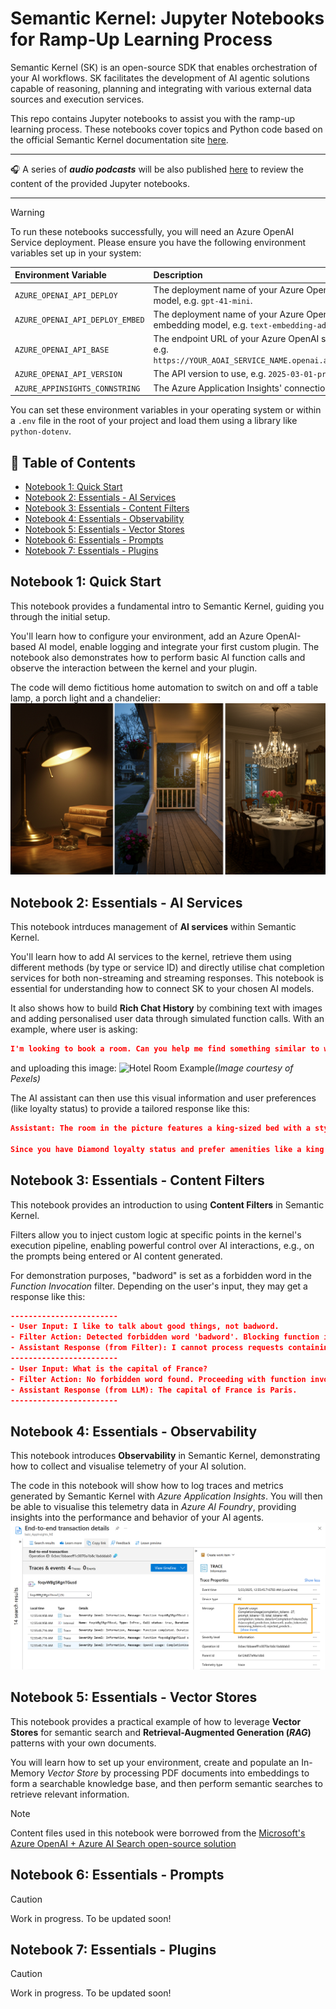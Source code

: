# Semantic Kernel: Jupyter Notebooks for Ramp-Up Learning Process

Semantic Kernel (SK) is an open-source SDK that enables orchestration of your AI workflows. SK facilitates the development of AI agentic solutions capable of reasoning, planning and integrating with various external data sources and execution services.

This repo contains Jupyter notebooks to assist you with the ramp-up learning process. These notebooks cover topics and Python code based on the official Semantic Kernel documentation site [here](https://learn.microsoft.com/en-us/semantic-kernel/overview/).

___
🎧 A series of **_audio podcasts_** will be also published [here](https://www.youtube.com/playlist?list=PLcAssiH4f14tVZIQtyl18fBwuBfKcnbH3) to review the content of the provided Jupyter notebooks.
___

> [!WARNING]
> To run these notebooks successfully, you will need an Azure OpenAI Service deployment. Please ensure you have the following environment variables set up in your system:
>
> | Environment Variable            | Description                                                                                             |
> | :------------------------------ | :------------------------------------------------------------------------------------------------------ |
> | `AZURE_OPENAI_API_DEPLOY`       | The deployment name of your Azure OpenAI GPT model, e.g. `gpt-41-mini`.                                 |
> | `AZURE_OPENAI_API_DEPLOY_EMBED` | The deployment name of your Azure OpenAI embedding model, e.g. `text-embedding-ada-002`.                |
> | `AZURE_OPENAI_API_BASE`         | The endpoint URL of your Azure OpenAI service, e.g. `https://YOUR_AOAI_SERVICE_NAME.openai.azure.com/`. |
> | `AZURE_OPENAI_API_VERSION`      | The API version to use, e.g. `2025-03-01-preview`.                                                      |
> | `AZURE_APPINSIGHTS_CONNSTRING`  | The Azure Application Insights' connection string                                                       |
>
> You can set these environment variables in your operating system or within a `.env` file in the root of your project and load them using a library like `python-dotenv`.

## 📑 Table of Contents
- [Notebook 1: Quick Start](#notebook-1-quick-start)
- [Notebook 2: Essentials - AI Services](#notebook-2-essentials---ai-services)
- [Notebook 3: Essentials - Content Filters](#notebook-3-essentials---content-filters)
- [Notebook 4: Essentials - Observability](#notebook-4-essentials---observability)
- [Notebook 5: Essentials - Vector Stores](#notebook-5-essentials---vector-stores)
- [Notebook 6: Essentials - Prompts]()
- [Notebook 7: Essentials - Plugins]()

## Notebook 1: Quick Start
This notebook provides a fundamental intro to Semantic Kernel, guiding you through the initial setup.

You'll learn how to configure your environment, add an Azure OpenAI-based AI model, enable logging and integrate your first custom plugin. The notebook also demonstrates how to perform basic AI function calls and observe the interaction between the kernel and your plugin.

The code will demo fictitious home automation to switch on and off a table lamp, a porch light and a chandelier:
![Home_Automation](images/AI_HomeAutomation.png)

## Notebook 2: Essentials - AI Services
This notebook intrduces management of **AI services** within Semantic Kernel.

You'll learn how to add AI services to the kernel, retrieve them using different methods (by type or service ID) and directly utilise chat completion services for both non-streaming and streaming responses. This notebook is essential for understanding how to connect SK to your chosen AI models.

It also shows how to build **Rich Chat History** by combining text with images and adding personalised user data through simulated function calls. With an example, where user is asking:
``` JSON
I'm looking to book a room. Can you help me find something similar to what's in this picture?
```
and uploading this image:
![Hotel Room Example](https://images.pexels.com/photos/164595/pexels-photo-164595.jpeg)*(Image courtesy of Pexels)*

The AI assistant can then use this visual information and user preferences (like loyalty status) to provide a tailored response like this:
``` JSON
Assistant: The room in the picture features a king-sized bed with a stylish headboard, neutral and warm decor tones with an orange accent pillow, modern wall lamps, and framed art. It also shows a clean, contemporary bathroom adjacent to the bedroom.

Since you have Diamond loyalty status and prefer amenities like a king bed, balcony, high floor, and late checkout, I will look for a premium room that closely matches this style and your preferences. Could you please let me know the location or city where you want to book this room, and your check-in and check-out dates?`
```

## Notebook 3: Essentials - Content Filters
This notebook provides an introduction to using **Content Filters** in Semantic Kernel.

Filters allow you to inject custom logic at specific points in the kernel's execution pipeline, enabling powerful control over AI interactions, e.g., on the prompts being entered or AI content generated.

For demonstration purposes, "badword" is set as a forbidden word in the *Function Invocation* filter. Depending on the user's input, they may get a response like this:
``` JSON
------------------------
- User Input: I like to talk about good things, not badword.
- Filter Action: Detected forbidden word 'badword'. Blocking function invocation.
- Assistant Response (from Filter): I cannot process requests containing prohibited words. Please try again.
------------------------
- User Input: What is the capital of France?
- Filter Action: No forbidden word found. Proceeding with function invocation.
- Assistant Response (from LLM): The capital of France is Paris.
------------------------
```

## Notebook 4: Essentials - Observability
This notebook introduces **Observability** in Semantic Kernel, demonstrating how to collect and visualise telemetry of your AI solution.

The code in this notebook will show how to log traces and metrics generated by Semantic Kernel with _Azure Application Insights_. You will then be able to visualise this telemetry data in _Azure AI Foundry_, providing insights into the performance and behavior of your AI agents.
![Azure_AppInsights_Logs](images/Az_AppInsights_Traces.png)

## Notebook 5: Essentials - Vector Stores
This notebook provides a practical example of how to leverage **Vector Stores** for semantic search and **Retrieval-Augmented Generation (_RAG_)** patterns with your own documents.

You will learn how to set up your environment, create and populate an In-Memory _Vector Store_ by processing PDF documents into embeddings to form a searchable knowledge base, and then perform semantic searches to retrieve relevant information.

> [!NOTE]
> Content files used in this notebook were borrowed from the [Microsoft's Azure OpenAI + Azure AI Search open-source solution](https://github.com/Azure-Samples/azure-search-openai-demo)

## Notebook 6: Essentials - Prompts

> [!Caution]
> Work in progress. To be updated soon!

## Notebook 7: Essentials - Plugins

> [!Caution]
> Work in progress. To be updated soon!
